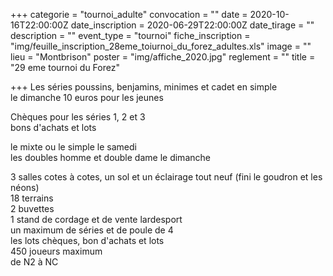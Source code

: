 +++
categorie = "tournoi_adulte"
convocation = ""
date = 2020-10-16T22:00:00Z
date_inscription = 2020-06-29T22:00:00Z
date_tirage = ""
description = ""
event_type = "tournoi"
fiche_inscription = "img/feuille_inscription_28eme_toiurnoi_du_forez_adultes.xls"
image = ""
lieu = "Montbrison"
poster = "img/affiche_2020.jpg"
reglement = ""
title = "29 eme tournoi du Forez"

+++
Les séries poussins, benjamins, minimes et cadet en simple   
 le dimanche 10 euros pour les jeunes   
   
 Chèques pour les séries 1, 2 et 3   
 bons d'achats et lots   
   
 le mixte ou le simple le samedi   
 les doubles homme et double dame le dimanche   
   
 3 salles cotes à cotes, un sol et un éclairage tout neuf (fini le goudron et les néons)   
 18 terrains   
 2 buvettes   
 1 stand de cordage et de vente lardesport   
 un maximum de séries et de poule de 4   
 les lots chèques, bon d'achats et lots   
 450 joueurs maximum   
 de N2 à NC